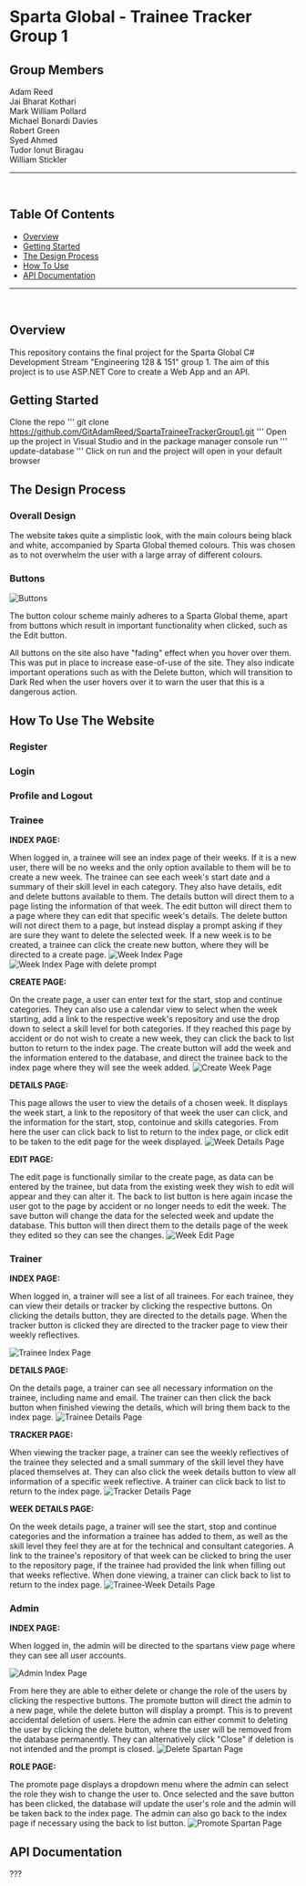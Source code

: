 # Sparta Global - Trainee Tracker Group 1

## Group Members
Adam Reed  
Jai Bharat Kothari  
Mark William Pollard  
Michael Bonardi Davies  
Robert Green  
Syed Ahmed  
Tudor Ionut Biragau  
William Stickler  

---
<br>

## Table Of Contents
- [Overview](#overview)
- [Getting Started](#getting-started)
- [The Design Process](#the-design-process)
- [How To Use](#how-to-use)
- [API Documentation](#api-documentation)

---
<br>

## Overview
This repository contains the final project for the Sparta Global C# Development Stream "Engineering 128 & 151" group 1. The aim of this project is to use ASP.NET Core to create a Web App and an API.

## Getting Started
Clone the repo 
'''
git clone https://github.com/GitAdamReed/SpartaTraineeTrackerGroup1.git
'''
Open up the project in Visual Studio and in the package manager console run
'''
update-database
'''
Click on run and the project will open in your default browser

## The Design Process

### Overall Design

The website takes quite a simplistic look, with the main colours being black and white, accompanied by Sparta Global themed colours. This was chosen as to not overwhelm the user with a large array of different colours.

### Buttons

![Buttons](./ImagesForReadme/Buttons.png)

The button colour scheme mainly adheres to a Sparta Global theme, apart from buttons which result in important functionality when clicked, such as the Edit button.

All buttons on the site also have "fading" effect when you hover over them. This was put in place to increase ease-of-use of the site. They also indicate important operations such as with the Delete button, which will transition to Dark Red when the user hovers over it to warn the user that this is a dangerous action.

## How To Use The Website

### Register

### Login

### Profile and Logout

### Trainee
**INDEX PAGE:**

When logged in, a trainee will see an index page of their weeks. If it is a new user, there will be no weeks and the only option available to them will be to create a new week. The trainee can see each week's start date and a summary of their skill level in each category. They also have details, edit and delete buttons available to them. The details button will direct them to a page listing the information of that week. The edit button will direct them to a page where they can edit that specific week's details. The delete button will not direct them to a page, but instead display a prompt asking if they are sure they want to delete the selected week. If a new week is to be created, a trainee can click the create new button, where they will be directed to a create page.
![Week Index Page](./ImagesForReadme/TraineeIndexPage.png)
![Week Index Page with delete prompt](./ImagesForReadme/TraineeIndexPageDeletePrompt.png)

**CREATE PAGE:**

On the create page, a user can enter text for the start, stop and continue categories. They can also use a calendar view to select when the week starting, add a link to the respective week's repository and use the drop down to select a skill level for both categories. If they reached this page by accident or do not wish to create a new week, they can click the back to list button to return to the index page. The create button will add the week and the information entered to the database, and direct the trainee back to the index page where they will see the week added.
![Create Week Page](./ImagesForReadme/CreateWeekPage.png)

**DETAILS PAGE:**

This page allows the user to view the details of a chosen week. It displays the week start, a link to the repository of that week the user can click, and the information for the start, stop, contoinue and skills categories. From here the user can click back to list to return to the index page, or click edit to be taken to the edit page for the week displayed.
![Week Details Page](./ImagesForReadme/WeekDetailsPage.png)

**EDIT PAGE:**

The edit page is functionally similar to the create page, as data can be entered by the trainee, but data from the existing week they wish to edit will appear and they can alter it. The back to list button is here again incase the user got to the page by accident or no longer needs to edit the week. The save button will change the data for the selected week and update the database. This button will then direct them to the details page of the week they edited so they can see the changes.
![Week Edit Page](./ImagesForReadme/WeekEditPage.png)

### Trainer
**INDEX PAGE:**

When logged in, a trainer will see a list of all trainees. For each trainee, they can view their details or tracker by clicking the respective buttons. On clicking the details button, they are directed to the details page. When the tracker button is clicked they are directed to the tracker page to view their weekly reflectives.

![Trainee Index Page](./ImagesForReadme/TrainerIndexPage.png)

**DETAILS PAGE:**

On the details page, a trainer can see all necessary information on the trainee, including name and email. The trainer can then click the back button when finished viewing the details, which will bring them back to the index page.
![Trainee Details Page](./ImagesForReadme/TraineeDetailsPage.png)

**TRACKER PAGE:**

When viewing the tracker page, a trainer can see the weekly reflectives of the trainee they selected and a small summary of the skill level they have placed themselves at. They can also click the week details button to view all information of a specific week reflective. A trainer can click back to list to return to the index page.
![Tracker Details Page](./ImagesForReadme/TrackerDetails.png)

**WEEK DETAILS PAGE:**

On the week details page, a trainer will see the start, stop and continue categories and the information a trainee has added to them, as well as the skill level they feel they are at for the technical and consultant categories. A link to the trainee's repository of that week can be clicked to bring the user to the repository page, if the trainee had provided the link when filling out that weeks reflective. When done viewing, a trainer can click back to list to return to the index page.
![Trainee-Week Details Page](./ImagesForReadme/TraineeWeekDetailsPage.png)

### Admin
**INDEX PAGE:**

When logged in, the admin will be directed to the spartans view page where they can see all user accounts.

![Admin Index Page](./ImagesForReadme/AdminIndex.png)

From here they are able to either delete or change the role of the users by clicking the respective buttons. The promote button will direct the admin to a new page, while the delete button will display a prompt. This is to prevent accidental deletion of users. Here the admin can either commit to deleting the user by clicking the delete button, where the user will be removed from the database permanently. They can alternatively click "Close" if deletion is not intended and the prompt is closed.
![Delete Spartan Page](./ImagesForReadme/AdminDeletePrompt.png)

**ROLE PAGE:**

The promote page displays a dropdown menu where the admin can select the role they wish to change the user to. Once selected and the save button has been clicked, the database will update the user's role and the admin will be taken back to the index page. The admin can also go back to the index page if necessary using the back to list button. 
![Promote Spartan Page](./ImagesForReadme/AdminPromotePage.png)

## API Documentation
???
